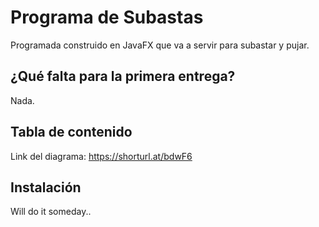 # Programa de Subastas

Programada construido en JavaFX que va a servir para subastar y pujar.

## ¿Qué falta para la primera entrega?

Nada.

## Tabla de contenido

Link del diagrama: https://shorturl.at/bdwF6

## Instalación

Will do it someday..
